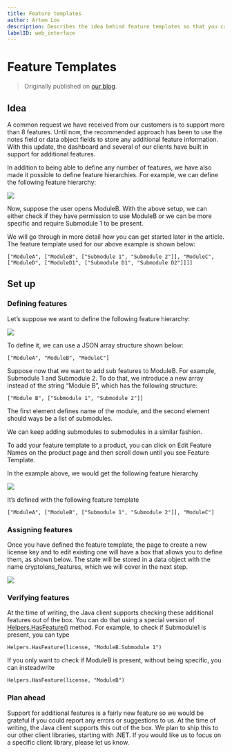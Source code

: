 ```yaml
---
title: Feature templates
author: Artem Los
description: Describes the idea behind feature templates so that you can support more than 8 features.
labelID: web_interface
---
```


# Feature Templates

> Originally published on [our blog](https://cryptolens.io/2019/05/support-for-any-number-of-features/).

## Idea
A common request we have received from our customers is to support more than 8 features. Until now, the recommended approach has been to use the notes field or data object fields to store any additional feature information. With this update, the dashboard and several of our clients have built in support for additional features.

In addition to being able to define any number of features, we have also made it possible to define feature hierarchies. For example, we can define the following feature hierarchy:

![](https://i0.wp.com/cryptolens.io/wp-content/uploads/2019/05/image-2.png?zoom=1.25&ssl=1)

Now, suppose the user opens ModuleB. With the above setup, we can either check if they have permission to use ModuleB or we can be more specific and require Submodule 1 to be present.

We will go through in more detail how you can get started later in the article. The feature template used for our above example is shown below:

```
["ModuleA", ["ModuleB", ["Submodule 1", "Submodule 2"]], "ModuleC", ["ModuleD", ["ModuleD1", ["Submodule D1", "Submodule D2"]]]]
```

## Set up
### Defining features
Let’s suppose we want to define the following feature hierarchy:

![](https://i2.wp.com/cryptolens.io/wp-content/uploads/2019/05/image-3.png?zoom=1.25&ssl=1)

To define it, we can use a JSON array structure shown below:

```
["ModuleA", "ModuleB", "ModuleC"]
```

Suppose now that we want to add sub features to ModuleB. For example, Submodule 1 and Submodule 2. To do that, we introduce a new array instead of the string “Module B”, which has the following structure:

```
["Module B", ["Submodule 1", "Submodule 2"]]
```

The first element defines name of the module, and the second element should ways be a list of submodules.

We can keep adding submodules to submodules in a similar fashion.

To add your feature template to a product, you can click on Edit Feature Names on the product page and then scroll down until you see Feature Template.

In the example above, we would get the following feature hierarchy

![](https://i2.wp.com/cryptolens.io/wp-content/uploads/2019/05/image-4.png?zoom=1.25&ssl=1)

It’s defined with the following feature template

```
["ModuleA", ["ModuleB", ["Submodule 1", "Submodule 2"]], "ModuleC"]
```

### Assigning features
Once you have defined the feature template, the page to create a new license key and to edit existing one will have a box that allows you to define them, as shown below. The state will be stored in a data object with the name cryptolens_features, which we will cover in the next step.

![](https://i0.wp.com/cryptolens.io/wp-content/uploads/2019/05/image.png?zoom=1.25&ssl=1)

### Verifying features
At the time of writing, the Java client supports checking these additional features out of the box. You can do that using a special version of [Helpers.HasFeature()](https://help.cryptolens.io/api/java/io/cryptolens/methods/Helpers.html#HasFeature-io.cryptolens.models.LicenseKey-java.lang.String-) method. For example, to check if Submodule1 is present, you can type

```
Helpers.HasFeature(license, "ModuleB.Submodule 1")
```
If you only want to check if ModuleB is present, without being specific, you can insteadwrite

```
Helpers.HasFeature(license, "ModuleB")
```

### Plan ahead
Support for additional features is a fairly new feature so we would be grateful if you could report any errors or suggestions to us. At the time of writing, the Java client supports this out of the box. We plan to ship this to our other client libraries, starting with .NET. If you would like us to focus on a specific client library, please let us know.